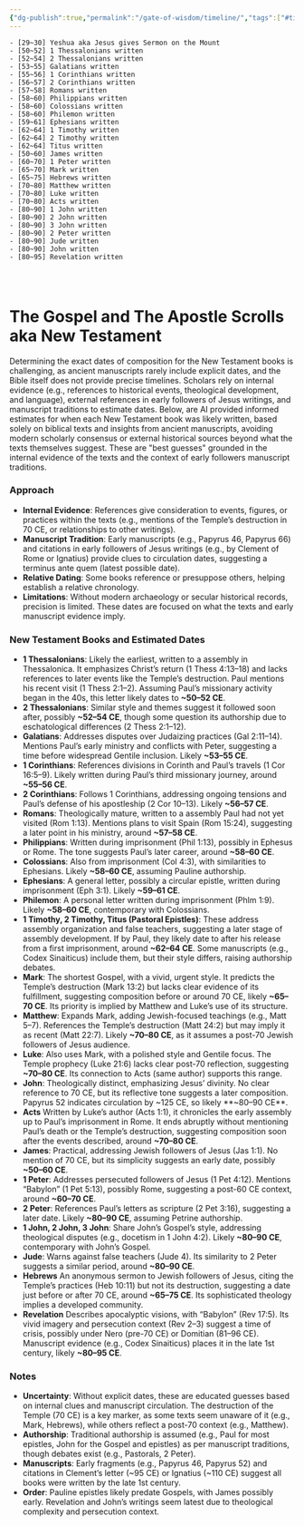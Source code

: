 ```yaml
---
{"dg-publish":true,"permalink":"/gate-of-wisdom/timeline/","tags":["#timeline","#GateWisdom"]}
---
```





```chronos
- [29~30] Yeshua aka Jesus gives Sermon on the Mount
- [50~52] 1 Thessalonians written
- [52~54] 2 Thessalonians written
- [53~55] Galatians written
- [55~56] 1 Corinthians written
- [56~57] 2 Corinthians written
- [57~58] Romans written
- [58~60] Philippians written
- [58~60] Colossians written
- [58~60] Philemon written
- [59~61] Ephesians written
- [62~64] 1 Timothy written
- [62~64] 2 Timothy written
- [62~64] Titus written
- [50~60] James written
- [60~70] 1 Peter written
- [65~70] Mark written
- [65~75] Hebrews written
- [70~80] Matthew written
- [70~80] Luke written
- [70~80] Acts written
- [80~90] 1 John written
- [80~90] 2 John written
- [80~90] 3 John written
- [80~90] 2 Peter written
- [80~90] Jude written
- [80~90] John written
- [80~95] Revelation written




```






# The Gospel and The Apostle Scrolls aka New Testament 

Determining the exact dates of composition for the New Testament books is challenging, as ancient manuscripts rarely include explicit dates, and the Bible itself does not provide precise timelines. Scholars rely on internal evidence (e.g., references to historical events, theological development, and language), external references in early followers of Jesus writings, and manuscript traditions to estimate dates. Below, are AI provided informed estimates for when each New Testament book was likely written, based solely on biblical texts and insights from ancient manuscripts, avoiding modern scholarly consensus or external historical sources beyond what the texts themselves suggest. These are "best guesses" grounded in the internal evidence of the texts and the context of early followers manuscript traditions. 
### Approach
- **Internal Evidence**: References give consideration to events, figures, or practices within the texts (e.g., mentions of the Temple’s destruction in 70 CE, or relationships to other writings).
- **Manuscript Tradition**: Early manuscripts (e.g., Papyrus 46, Papyrus 66) and citations in early followers of Jesus writings (e.g., by Clement of Rome or Ignatius) provide clues to circulation dates, suggesting a terminus ante quem (latest possible date).
- **Relative Dating**: Some books reference or presuppose others, helping establish a relative chronology.
- **Limitations**: Without modern archaeology or secular historical records, precision is limited. These dates are focused on what the texts and early manuscript evidence imply.

### New Testament Books and Estimated Dates

- **1 Thessalonians**: Likely the earliest, written to a assembly in Thessalonica. It emphasizes Christ’s return (1 Thess 4:13–18) and lacks references to later events like the Temple’s destruction. Paul mentions his recent visit (1 Thess 2:1–2). Assuming Paul’s missionary activity began in the 40s, this letter likely dates to **~50–52 CE**.
- **2 Thessalonians**: Similar style and themes suggest it followed soon after, possibly **~52–54 CE**, though some question its authorship due to eschatological differences (2 Thess 2:1–12).
- **Galatians**: Addresses disputes over Judaizing practices (Gal 2:11–14). Mentions Paul’s early ministry and conflicts with Peter, suggesting a time before widespread Gentile inclusion. Likely **~53–55 CE**.
- **1 Corinthians**: References divisions in Corinth and Paul’s travels (1 Cor 16:5–9). Likely written during Paul’s third missionary journey, around **~55–56 CE**.
- **2 Corinthians**: Follows 1 Corinthians, addressing ongoing tensions and Paul’s defense of his apostleship (2 Cor 10–13). Likely **~56–57 CE**.
- **Romans**: Theologically mature, written to a assembly Paul had not yet visited (Rom 1:13). Mentions plans to visit Spain (Rom 15:24), suggesting a later point in his ministry, around **~57–58 CE**.
- **Philippians**: Written during imprisonment (Phil 1:13), possibly in Ephesus or Rome. The tone suggests Paul’s later career, around **~58–60 CE**.
- **Colossians**: Also from imprisonment (Col 4:3), with similarities to Ephesians. Likely **~58–60 CE**, assuming Pauline authorship.
- **Ephesians**: A general letter, possibly a circular epistle, written during imprisonment (Eph 3:1). Likely **~59–61 CE**.
- **Philemon**: A personal letter written during imprisonment (Phlm 1:9). Likely **~58–60 CE**, contemporary with Colossians.
- **1 Timothy, 2 Timothy, Titus (Pastoral Epistles)**: These address assembly organization and false teachers, suggesting a later stage of assembly development. If by Paul, they likely date to after his release from a first imprisonment, around **~62–64 CE**. Some manuscripts (e.g., Codex Sinaiticus) include them, but their style differs, raising authorship debates.
- **Mark**: The shortest Gospel, with a vivid, urgent style. It predicts the Temple’s destruction (Mark 13:2) but lacks clear evidence of its fulfillment, suggesting composition before or around 70 CE, likely **~65–70 CE**. Its priority is implied by Matthew and Luke’s use of its structure.
- **Matthew**: Expands Mark, adding Jewish-focused teachings (e.g., Matt 5–7). References the Temple’s destruction (Matt 24:2) but may imply it as recent (Matt 22:7). Likely **~70–80 CE**, as it assumes a post-70 Jewish followers of Jesus audience.
- **Luke**: Also uses Mark, with a polished style and Gentile focus. The Temple prophecy (Luke 21:6) lacks clear post-70 reflection, suggesting **~70–80 CE**. Its connection to Acts (same author) supports this range.
- **John**: Theologically distinct, emphasizing Jesus’ divinity. No clear reference to 70 CE, but its reflective tone suggests a later composition. Papyrus 52 indicates circulation by ~125 CE, so likely **~80–90 CE**.
- **Acts** Written by Luke’s author (Acts 1:1), it chronicles the early assembly up to Paul’s imprisonment in Rome. It ends abruptly without mentioning Paul’s death or the Temple’s destruction, suggesting composition soon after the events described, around **~70–80 CE**.
- **James**: Practical, addressing Jewish followers of Jesus (Jas 1:1). No mention of 70 CE, but its simplicity suggests an early date, possibly **~50–60 CE**.
- **1 Peter**: Addresses persecuted followers of Jesus  (1 Pet 4:12). Mentions “Babylon” (1 Pet 5:13), possibly Rome, suggesting a post-60 CE context, around **~60–70 CE**.
- **2 Peter**: References Paul’s letters as scripture (2 Pet 3:16), suggesting a later date. Likely **~80–90 CE**, assuming Petrine authorship.
- **1 John, 2 John, 3 John**: Share John’s Gospel’s style, addressing theological disputes (e.g., docetism in 1 John 4:2). Likely **~80–90 CE**, contemporary with John’s Gospel.
- **Jude**: Warns against false teachers (Jude 4). Its similarity to 2 Peter suggests a similar period, around **~80–90 CE**.
- **Hebrews** An anonymous sermon to Jewish followers of Jesus, citing the Temple’s practices (Heb 10:11) but not its destruction, suggesting a date just before or after 70 CE, around **~65–75 CE**. Its sophisticated theology implies a developed community.
- **Revelation** Describes apocalyptic visions, with “Babylon” (Rev 17:5). Its vivid imagery and persecution context (Rev 2–3) suggest a time of crisis, possibly under Nero (pre-70 CE) or Domitian (81–96 CE). Manuscript evidence (e.g., Codex Sinaiticus) places it in the late 1st century, likely **~80–95 CE**.
### Notes
- **Uncertainty**: Without explicit dates, these are educated guesses based on internal clues and manuscript circulation. The destruction of the Temple (70 CE) is a key marker, as some texts seem unaware of it (e.g., Mark, Hebrews), while others reflect a post-70 context (e.g., Matthew).
- **Authorship**: Traditional authorship is assumed (e.g., Paul for most epistles, John for the Gospel and epistles) as per manuscript traditions, though debates exist (e.g., Pastorals, 2 Peter).
- **Manuscripts**: Early fragments (e.g., Papyrus 46, Papyrus 52) and citations in Clement’s letter (~95 CE) or Ignatius (~110 CE) suggest all books were written by the late 1st century.
- **Order**: Pauline epistles likely predate Gospels, with James possibly early. Revelation and John’s writings seem latest due to theological complexity and persecution context.
